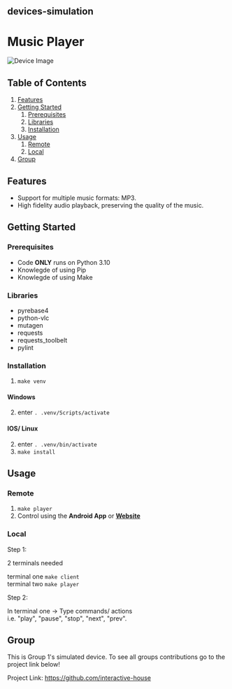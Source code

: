 ## devices-simulation
# Music Player

![Device Image](./images/device.png)

## Table of Contents
1. [Features](#features)
2. [Getting Started](#getting-started)
    1. [Prerequisites](#Prerequisites)
    1. [Libraries](#Libraries)
    1. [Installation](#installation)
3. [Usage](#usage)
    1. [Remote](#Remote)
    1. [Local](#Local)
4. [Group](#Group)

## Features

- Support for multiple music formats: MP3.
- High fidelity audio playback, preserving the quality of the music.

## Getting Started

### Prerequisites

- Code **ONLY** runs on Python 3.10
- Knowlegde of using Pip
- Knowlegde of using Make

### Libraries

- pyrebase4
- python-vlc
- mutagen
- requests
- requests_toolbelt
- pylint

### Installation

1. `make venv`
#### Windows
2. enter `. .venv/Scripts/activate`
#### IOS/ Linux
2. enter `. .venv/bin/activate`
3. `make install`

## Usage

### Remote

1. `make player`
2. Control using the **Android App** or [**Website**](https://smarthome-3bb7b.web.app/)

### Local

Step 1:

2 terminals needed

terminal one `make client` <br>
terminal two `make player`

Step 2:

In terminal one -> Type commands/ actions <br>
i.e. "play", "pause", "stop", "next", "prev".

## Group

This is Group 1's simulated device.
To see all groups contributions go to the project link below! 

Project Link: https://github.com/interactive-house